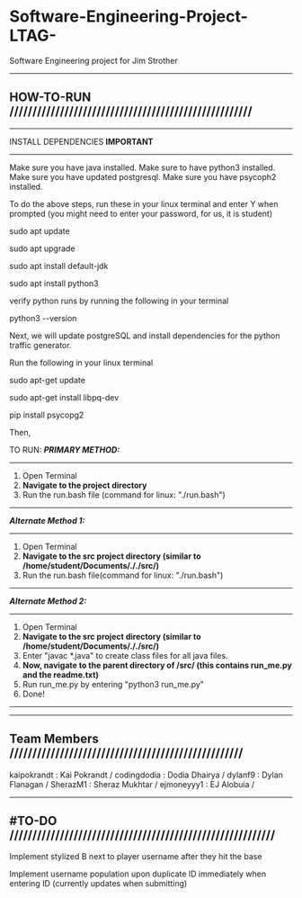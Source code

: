 # Software-Engineering-Project-LTAG-
Software Engineering project for Jim Strother

----------------------------------------------------------------
HOW-TO-RUN /////////////////////////////////////////////////////
----------------------------------------------------------------

**********************************
INSTALL DEPENDENCIES **IMPORTANT**
**********************************
Make sure you have java installed.
Make sure to have python3 installed. 
Make sure you have updated postgresql.
Make sure you have psycoph2 installed.

To do the above steps, run these in your linux terminal and enter Y when prompted (you might need to enter your password, for us, it is student)

sudo apt update

sudo apt upgrade 

sudo apt install default-jdk 

sudo apt install python3

verify python runs by running the following in your terminal

python3 --version

Next, we will update postgreSQL and install dependencies for the python traffic generator.

Run the following in your linux terminal

sudo apt-get update

sudo apt-get install libpq-dev

pip install psycopg2


Then, 

TO RUN:
***PRIMARY METHOD:***
**************************************************************************************************
1) Open Terminal
2) **Navigate to the project directory**
3) Run the run.bash file (command for linux: "./run.bash")
**************************************************************************************************

***Alternate Method 1:***
**************************************************************************************************
1) Open Terminal
2) **Navigate to the src project directory (similar to /home/student/Documents/././src/)**
3) Run the run.bash file(command for linux: "./run.bash")
**************************************************************************************************

***Alternate Method 2:***
**************************************************************************************************
1) Open Terminal
2) **Navigate to the src project directory (similar to /home/student/Documents/././src/)**
3) Enter "javac *.java" to create class files for all java files.
4) **Now, navigate to the parent directory of /src/ (this contains run_me.py and the readme.txt)**
5) Run run_me.py by entering "python3 run_me.py"
6) Done!
**************************************************************************************************


----------------------------------------------------------------
Team Members ///////////////////////////////////////////////////
----------------------------------------------------------------
kaipokrandt : Kai Pokrandt /
codingdodia : Dodia Dhairya /
dylanf9     : Dylan Flanagan /
SherazM1    : Sheraz Mukhtar /
ejmoneyyy1  : EJ Alobuia /


-----------------------------------------------------------------
#TO-DO //////////////////////////////////////////////////////////
-----------------------------------------------------------------

Implement stylized B next to player username after they hit the base

Implement username population upon duplicate ID immediately when entering ID (currently updates when submitting)





